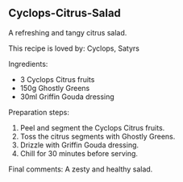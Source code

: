 ## Cyclops-Citrus-Salad
A refreshing and tangy citrus salad.

This recipe is loved by: Cyclops, Satyrs

Ingredients:

* 3 Cyclops Citrus fruits
* 150g Ghostly Greens
* 30ml Griffin Gouda dressing

Preparation steps:

1. Peel and segment the Cyclops Citrus fruits.
2. Toss the citrus segments with Ghostly Greens.
3. Drizzle with Griffin Gouda dressing.
4. Chill for 30 minutes before serving.

Final comments: A zesty and healthy salad.

